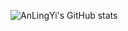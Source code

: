![AnLingYi's GitHub stats](https://github-readme-stats.vercel.app/api?username=anlingyi&show_icons=true&theme=dracula)

